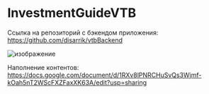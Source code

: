 # InvestmentGuideVTB

Ссылка на репозиторий с бэкендом приложения: https://github.com/disarrik/vtbBackend

![изображение](https://user-images.githubusercontent.com/70804097/136691739-8ded69e9-c2bc-4f32-9773-2a2fe457dd02.png)


Наполнение контентов: https://docs.google.com/document/d/1RXv8lPNRCHuSvQs3Wjmf-kOah5nT2WScFXZFaxXK63A/edit?usp=sharing
